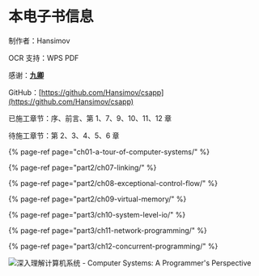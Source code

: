 # 本电子书信息

制作者：Hansimov

OCR 支持：WPS PDF

感谢：[**九卿**](https://github.com/taseikyo)

GitHub：[https://github.com/Hansimov/csapp](https://github.com/Hansimov/csapp)

已施工章节：序、前言、第 1、7、9、10、11、12 章

待施工章节：第 2、3、4、5、6 章

{% page-ref page="ch01-a-tour-of-computer-systems/" %}

{% page-ref page="part2/ch07-linking/" %}

{% page-ref page="part2/ch08-exceptional-control-flow/" %}

{% page-ref page="part2/ch09-virtual-memory/" %}

{% page-ref page="part3/ch10-system-level-io/" %}

{% page-ref page="part3/ch11-network-programming/" %}

{% page-ref page="part3/ch12-concurrent-programming/" %}



![&#x6DF1;&#x5165;&#x7406;&#x89E3;&#x8BA1;&#x7B97;&#x673A;&#x7CFB;&#x7EDF; - Computer Systems: A Programmer&apos;s Perspective](.gitbook/assets/shen-ru-li-jie-ji-suan-ji-xi-tong-yuan-shu-di-3-ban-.pdf..2020092219095231900.png)

